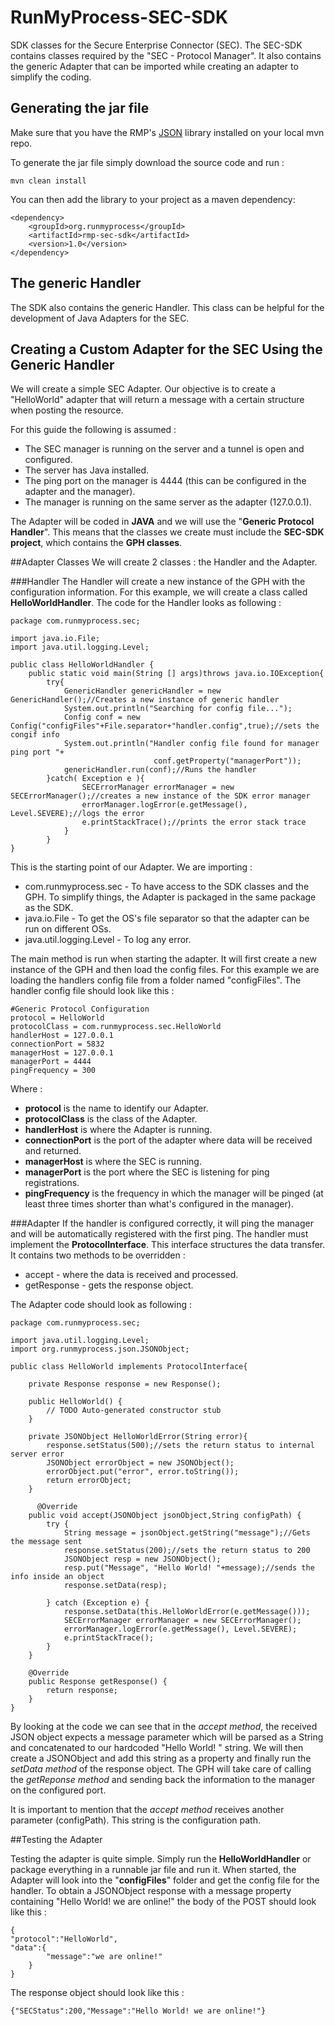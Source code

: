 RunMyProcess-SEC-SDK
====================

SDK classes for the Secure Enterprise Connector (SEC).
The SEC-SDK contains classes required by the "SEC - Protocol Manager". It also contains the generic Adapter that can be imported while creating an adapter to simplify the coding.

Generating the jar file
-----------------------
Make sure that you have the RMP's [JSON](https://github.com/runmyprocess/json/) library installed on your local mvn repo.

To generate the jar file simply download the source code and run :

	mvn clean install
	
You can then add the library to your project as a maven dependency:

	<dependency>
		<groupId>org.runmyprocess</groupId>
		<artifactId>rmp-sec-sdk</artifactId>
		<version>1.0</version>
	</dependency>

The generic Handler
--------------------
The SDK also contains the generic Handler. This class can be helpful for the development of Java Adapters for the SEC. 



Creating a Custom Adapter for the SEC Using the Generic Handler
----------------------------------------------------------------

We will create a simple SEC Adapter. Our objective is to create a "HelloWorld" adapter that will return a message with a certain structure when posting the resource. 



For this guide the following is assumed :

* The SEC manager is running on the server and a tunnel is open and configured.  
* The server has Java installed.
* The ping port on the manager is 4444 (this can be configured in the adapter and the manager).
* The manager is running on the same server as the adapter (127.0.0.1).

The Adapter will be coded in **JAVA** and we will use the "**Generic Protocol Handler**". This means that the classes we create must include the **SEC-SDK project**, which contains the **GPH classes**. 

##Adapter Classes
We will create 2 classes : the Handler and the Adapter.

###Handler
The Handler will create a new instance of the GPH with the configuration information. For this example, we will create a class called **HelloWorldHandler**.
The code for the Handler looks as following :

	package com.runmyprocess.sec;
	
	import java.io.File;
	import java.util.logging.Level;

	public class HelloWorldHandler {
		public static void main(String [] args)throws java.io.IOException{ 	
			try{
				GenericHandler genericHandler = new GenericHandler();//Creates a new instance of generic handler
				System.out.println("Searching for config file...");
				Config conf = new Config("configFiles"+File.separator+"handler.config",true);//sets the congif info
				System.out.println("Handler config file found for manager ping port "+
									conf.getProperty("managerPort"));
				genericHandler.run(conf);//Runs the handler
			}catch( Exception e ){
					SECErrorManager errorManager = new SECErrorManager();//creates a new instance of the SDK error manager
					errorManager.logError(e.getMessage(), Level.SEVERE);//logs the error
					e.printStackTrace();//prints the error stack trace
				}
			}
	}
	
This is the starting point of our Adapter. We are importing :

* com.runmyprocess.sec - To have access to the SDK classes and the GPH. To simplify things, the Adapter is packaged in the same package as the SDK. 
* java.io.File - To get the OS's file separator so that the adapter can be run on different OSs.
* java.util.logging.Level - To log any error.

The main method is run when starting the adapter. It will first create a new instance of the GPH and then load the config files. For this example we are loading the handlers config file from a folder named "configFiles". The handler config file should look like this :
	
	#Generic Protocol Configuration
	protocol = HelloWorld
	protocolClass = com.runmyprocess.sec.HelloWorld
	handlerHost = 127.0.0.1
	connectionPort = 5832
	managerHost = 127.0.0.1
	managerPort = 4444
	pingFrequency = 300
	
Where :

* **protocol** is the name to identify our Adapter.
* **protocolClass** is the class of the Adapter.
* **handlerHost** is where the Adapter is running.
* **connectionPort** is the port of the adapter where data will be received and returned.
* **managerHost** is where the SEC is running. 
* **managerPort** is the port where the SEC is listening for ping registrations.
* **pingFrequency** is the frequency in which the manager will be pinged (at least three times shorter than what's configured in the manager).


###Adapter
If the handler is configured correctly, it will ping the manager and will be automatically registered with the first ping. 
The handler must implement the **ProtocolInterface**. This interface structures the data transfer.
It contains two methods to be overridden :

* accept - where the data is received and processed.
* getResponse - gets the response object.

The Adapter code should look as following :

	package com.runmyprocess.sec;

	import java.util.logging.Level;
	import org.runmyprocess.json.JSONObject;

	public class HelloWorld implements ProtocolInterface{
	   
		private Response response = new Response();

		public HelloWorld() {
			// TODO Auto-generated constructor stub
		}
		
		private JSONObject HelloWorldError(String error){
			response.setStatus(500);//sets the return status to internal server error
			JSONObject errorObject = new JSONObject();
			errorObject.put("error", error.toString());
			return errorObject;
		}
		
		  @Override
		public void accept(JSONObject jsonObject,String configPath) {
			try {
				String message = jsonObject.getString("message");//Gets the message sent 
				response.setStatus(200);//sets the return status to 200
				JSONObject resp = new JSONObject();
				resp.put("Message", "Hello World! "+message);//sends the info inside an object
				response.setData(resp);
		
			} catch (Exception e) {
				response.setData(this.HelloWorldError(e.getMessage()));
				SECErrorManager errorManager = new SECErrorManager();
				errorManager.logError(e.getMessage(), Level.SEVERE);
				e.printStackTrace();
			}
		}
		
		@Override
		public Response getResponse() {
			return response;
		}	
	}

By looking at the code we can see that in the *accept method*, the received JSON object expects a message parameter which will be parsed as a String and concatenated to our hardcoded "Hello World! " string.
We will then create a JSONObject and add this string as a property and finally run the *setData method* of the response object.
The GPH will take care of calling the *getReponse method* and sending back the information to the manager on the configured port.

It is important to mention that the *accept method* receives another parameter (configPath). This string is the configuration path.

##Testing the Adapter

Testing the adapter is quite simple. Simply run the **HelloWorldHandler** or package everything in a runnable jar file and run it.
When started, the Adapter will look into the "**configFiles**" folder and get the config file for the handler. 
To obtain a JSONObject response with a message property containing "Hello World! we are online!" the body of the POST should look like this :

	{
	"protocol":"HelloWorld",
	"data":{
			"message":"we are online!"
		} 
	}

The response object should look like this :

	{"SECStatus":200,"Message":"Hello World! we are online!"}
